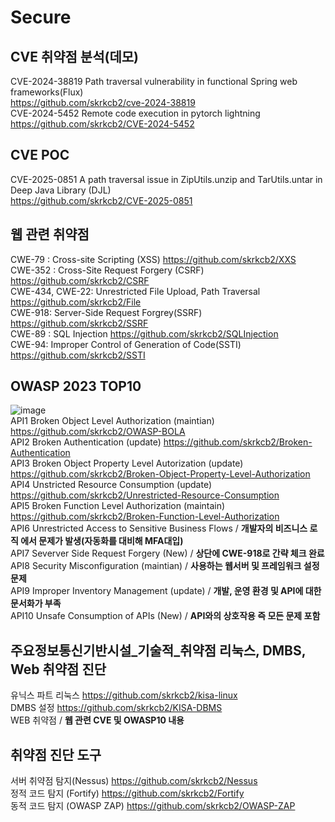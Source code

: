 # Secure 
## CVE 취약점 분석(데모)
CVE-2024-38819 Path traversal vulnerability in functional Spring web frameworks(Flux)  
https://github.com/skrkcb2/cve-2024-38819  
CVE-2024-5452 Remote code execution in pytorch lightning  
https://github.com/skrkcb2/CVE-2024-5452  
## CVE POC
CVE-2025-0851 A path traversal issue in ZipUtils.unzip and TarUtils.untar in Deep Java Library (DJL)  
https://github.com/skrkcb2/CVE-2025-0851

## 웹 관련 취약점
CWE-79 : Cross-site Scripting (XSS)
https://github.com/skrkcb2/XXS  
CWE-352 : Cross-Site Request Forgery (CSRF) https://github.com/skrkcb2/CSRF  
CWE-434, CWE-22: Unrestricted File Upload, Path Traversal https://github.com/skrkcb2/File  
CWE-918: Server-Side Request Forgrey(SSRF) https://github.com/skrkcb2/SSRF   
CWE-89 : SQL Injection https://github.com/skrkcb2/SQLInjection  
CWE-94: Improper Control of Generation of Code(SSTI) https://github.com/skrkcb2/SSTI  
## OWASP 2023 TOP10
![image](https://github.com/user-attachments/assets/33f97349-549e-4826-8320-dbd6b67209bd)  
API1 Broken Object Level Authorization (maintian) https://github.com/skrkcb2/OWASP-BOLA    
API2 Broken Authentication (update) https://github.com/skrkcb2/Broken-Authentication  
API3 Broken Object Property Level Autorization (update) https://github.com/skrkcb2/Broken-Object-Property-Level-Authorization    
API4 Unstricted Resource Consumption (update) https://github.com/skrkcb2/Unrestricted-Resource-Consumption  
API5 Broken Function Level Authorization (maintain) https://github.com/skrkcb2/Broken-Function-Level-Authorization  
API6 Unrestricted Access to Sensitive Business Flows / **개발자의 비즈니스 로직 에서 문제가 발생(자동화를 대비해 MFA대입)**    
API7 Severver Side Request Forgery (New) / **상단에 CWE-918로 간략 체크 완료**    
API8 Security Misconfiguration (maintian)  / **사용하는 웹서버 및 프레임워크 설정 문제**  
API9 Improper Inventory Management (update) / **개발, 운영 환경 및 API에 대한 문서화가 부족**   
API10 Unsafe Consumption of APIs (New)  / **API와의 상호작용 즉 모든 문제 포함**  
## 주요정보통신기반시설_기술적_취약점 리눅스, DMBS, Web 취약점 진단  
유닉스 파트 리눅스 https://github.com/skrkcb2/kisa-linux  
DMBS 설정 https://github.com/skrkcb2/KISA-DBMS  
WEB 취약점 / **웹 관련 CVE 및 OWASP10 내용**
## 취약점 진단 도구
서버 취약점 탐지(Nessus) https://github.com/skrkcb2/Nessus  
정적 코드 탐지 (Fortify)  https://github.com/skrkcb2/Fortify  
동적 코드 탐지 (OWASP ZAP)  https://github.com/skrkcb2/OWASP-ZAP  

